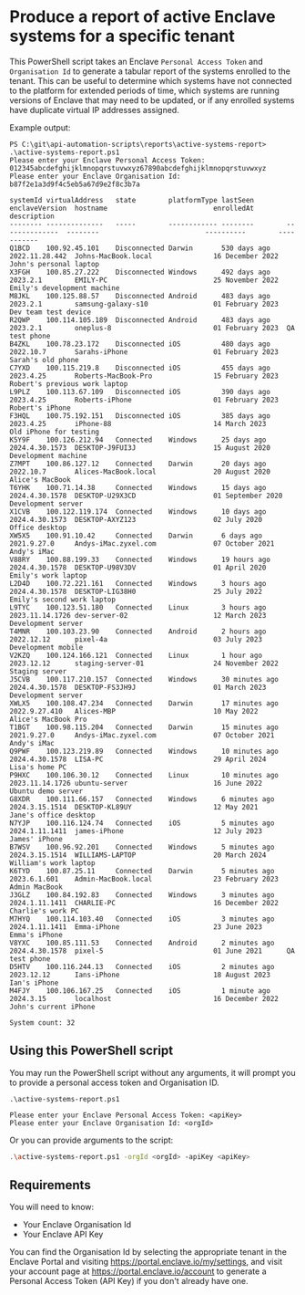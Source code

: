 # Produce a report of active Enclave systems for a specific tenant

This PowerShell script takes an Enclave `Personal Access Token` and `Organisation Id` to generate a tabular report of the systems enrolled to the tenant. This can be useful to determine which systems have not connected to the platform for extended periods of time, which systems are running versions of Enclave that may need to be updated, or if any enrolled systems have duplicate virtual IP addresses assigned.

Example output:

```
PS C:\git\api-automation-scripts\reports\active-systems-report> .\active-systems-report.ps1
Please enter your Enclave Personal Access Token: 012345abcdefghijklmnopqrstuvwxyz67890abcdefghijklmnopqrstuvwxyz
Please enter your Enclave Organisation Id: b87f2e1a3d9f4c5eb5a67d9e2f8c3b7a

systemId virtualAddress   state        platformType lastSeen        enclaveVersion  hostname                          enrolledAt        description
-------- --------------   -----        ------------ --------        --------------  --------                          ----------        -----------
Q1BCD    100.92.45.101    Disconnected Darwin       530 days ago    2022.11.28.442  Johns-MacBook.local               16 December 2022  John's personal laptop
X3FGH    100.85.27.222    Disconnected Windows      492 days ago    2023.2.1        EMILY-PC                          25 November 2022  Emily's development machine
M8JKL    100.125.88.57    Disconnected Android      483 days ago    2023.2.1        samsung-galaxy-s10                01 February 2023  Dev team test device
R2QWP    100.114.105.189  Disconnected Android      483 days ago    2023.2.1        oneplus-8                         01 February 2023  QA test phone
B4ZKL    100.78.23.172    Disconnected iOS          480 days ago    2022.10.7       Sarahs-iPhone                     01 February 2023  Sarah's old phone
C7YXD    100.115.219.8    Disconnected iOS          455 days ago    2023.4.25       Roberts-MacBook-Pro               15 February 2023  Robert's previous work laptop
L9PLZ    100.113.67.109   Disconnected iOS          390 days ago    2023.4.25       Roberts-iPhone                    01 February 2023  Robert's iPhone
F3HQL    100.75.192.151   Disconnected iOS          385 days ago    2023.4.25       iPhone-88                         14 March 2023     Old iPhone for testing
K5Y9F    100.126.212.94   Connected    Windows      25 days ago     2024.4.30.1573  DESKTOP-J9FUI3J                   15 August 2020    Development machine
Z7MPT    100.86.127.12    Connected    Darwin       20 days ago     2022.10.7       Alices-MacBook.local              20 August 2020    Alice's MacBook
T6YHK    100.71.14.38     Connected    Windows      15 days ago     2024.4.30.1578  DESKTOP-U29X3CD                   01 September 2020 Development server
X1CVB    100.122.119.174  Connected    Windows      10 days ago     2024.4.30.1573  DESKTOP-AXYZ123                   02 July 2020      Office desktop
XW5X5    100.91.10.42     Connected    Darwin       6 days ago      2021.9.27.0     Andys-iMac.zyxel.com              07 October 2021   Andy's iMac
V88RY    100.88.199.33    Connected    Windows      19 hours ago    2024.4.30.1578  DESKTOP-U98V3DV                   01 April 2020     Emily's work laptop
L2D4D    100.72.221.161   Connected    Windows      3 hours ago     2024.4.30.1578  DESKTOP-LIG38H0                   25 July 2022      Emily's second work laptop
L9TYC    100.123.51.180   Connected    Linux        3 hours ago     2023.11.14.1726 dev-server-02                     12 March 2023     Development server
T4MNR    100.103.23.90    Connected    Android      2 hours ago     2022.12.12      pixel-4a                          03 July 2023      Development mobile
V2KZQ    100.124.166.121  Connected    Linux        1 hour ago      2023.12.12      staging-server-01                 24 November 2022  Staging server
J5CVB    100.117.210.157  Connected    Windows      30 minutes ago  2024.4.30.1578  DESKTOP-FS3JH9J                   01 March 2023     Development server
XWLX5    100.108.47.234   Connected    Darwin       17 minutes ago  2022.9.27.410   Alices-MBP                        10 May 2022       Alice's MacBook Pro
T1BGT    100.98.115.204   Connected    Darwin       15 minutes ago  2021.9.27.0     Andys-iMac.zyxel.com              07 October 2021   Andy's iMac
Q9PWF    100.123.219.89   Connected    Windows      10 minutes ago  2024.4.30.1578  LISA-PC                           29 April 2024     Lisa's home PC
P9HXC    100.106.30.12    Connected    Linux        10 minutes ago  2023.11.14.1726 ubuntu-server                     16 June 2022      Ubuntu demo server
G8XDR    100.111.66.157   Connected    Windows      6 minutes ago   2024.3.15.1514  DESKTOP-KL89UY                    12 May 2021       Jane's office desktop
N7YJP    100.116.124.74   Connected    iOS          5 minutes ago   2024.1.11.1411  james-iPhone                      12 July 2023      James' iPhone
B7WSV    100.96.92.201    Connected    Windows      5 minutes ago   2024.3.15.1514  WILLIAMS-LAPTOP                   20 March 2024     William's work laptop
K6TYD    100.87.25.11     Connected    Darwin       5 minutes ago   2023.6.1.601    Admin-MacBook.local               23 February 2023  Admin MacBook
J3GLZ    100.84.192.83    Connected    Windows      3 minutes ago   2024.1.11.1411  CHARLIE-PC                        16 December 2022  Charlie's work PC
M7HYQ    100.114.103.40   Connected    iOS          3 minutes ago   2024.1.11.1411  Emma-iPhone                       23 June 2023      Emma's iPhone
V8YXC    100.85.111.53    Connected    Android      2 minutes ago   2024.4.30.1578  pixel-5                           01 June 2021      QA test phone
D5HTV    100.116.244.13   Connected    iOS          2 minutes ago   2023.12.12      Ians-iPhone                       18 August 2023    Ian's iPhone
M4FJY    100.106.167.25   Connected    iOS          1 minute ago    2024.3.15       localhost                         16 December 2022  John's current iPhone

System count: 32
```

## Using this PowerShell script

You may run the PowerShell script without any arguments, it will prompt you to provide a personal access token and Organisation ID.

```
.\active-systems-report.ps1

Please enter your Enclave Personal Access Token: <apiKey>
Please enter your Enclave Organisation Id: <orgId>
```

Or you can provide arguments to the script:

```bash
.\active-systems-report.ps1 -orgId <orgId> -apiKey <apiKey>
```

## Requirements

You will need to know:

- Your Enclave Organisation Id
- Your Enclave API Key

You can find the Organisation Id by selecting the appropriate tenant in the Enclave Portal and visiting https://portal.enclave.io/my/settings, and visit your account page at https://portal.enclave.io/account to generate a Personal Access Token (API Key) if you don't already have one.